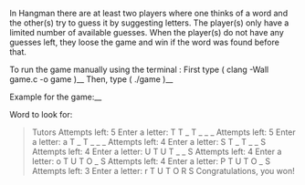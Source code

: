 In Hangman there are at least two players where one thinks of a word and the other(s) try to guess it by suggesting letters. The player(s) only have a limited number of available guesses. When the player(s) do not have any guesses left, they loose the game and win if the word was found before that.

To run the game manually using the terminal :
  First type ( clang -Wall game.c -o game )__
  Then, type ( ./game )__


Example for the game:__

Word to look for:
 > Tutors
Attempts left: 5
Enter a letter:
 > T
T _ T _ _ _ 
Attempts left: 5
Enter a letter:
 > a
T _ T _ _ _ 
Attempts left: 4
Enter a letter:
 > S
T _ T _ _ S 
Attempts left: 4
Enter a letter:
 > U
T U T _ _ S 
Attempts left: 4
Enter a letter:
 > o
T U T O _ S 
Attempts left: 4
Enter a letter:
 > P
T U T O _ S 
Attempts left: 3
Enter a letter:
 > r
T U T O R S 
Congratulations, you won!
